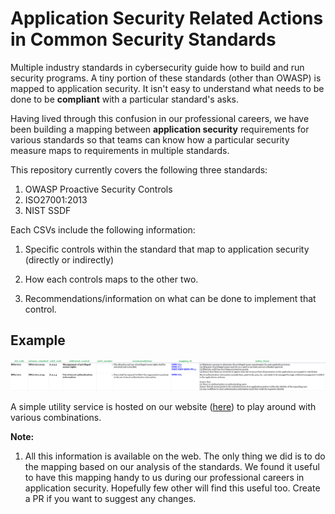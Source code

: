 # Application Security Related Actions in Common Security Standards

Multiple industry standards in cybersecurity guide how to build and run security programs. A tiny portion of these standards (other than OWASP) is mapped to application security. It isn't easy to understand what needs to be done to be **compliant** with a particular standard's asks.

Having lived through this confusion in our professional careers, we have been building a mapping between **application security** requirements for various standards so that teams can know how a particular security measure maps to requirements in multiple standards.

This repository currently covers the following three standards:
1. OWASP Proactive Security Controls
2. ISO27001:2013
3. NIST SSDF

Each CSVs include the following information:
1. Specific controls within the standard that map to application security (directly or indirectly)

2. How each controls maps to the other two.

3. Recommendations/information on what can be done to implement that control.

## Example 
![record example](/images/csv-record-example.png "CSV record example")

A simple utility service is hosted on our website ([here](https://www.appsec360.com/security-requirement-wizard/)) to play around with various combinations.

**Note:**
1. All this information is available on the web. The only thing we did is to do the mapping based on our analysis of the standards. We found it useful to have this mapping handy to us during our professional careers in application security. Hopefully few other will find this useful too.
Create a PR if you want to suggest any changes.

